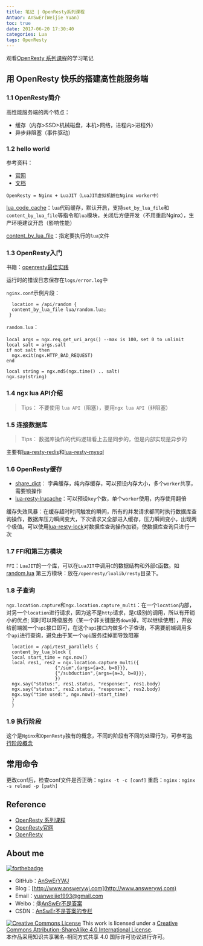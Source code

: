 ```yaml
---
title: 笔记 | OpenResty系列课程
Antuor: AnSwEr(Weijie Yuan)
toc: true
date: 2017-06-20 17:30:40
categories: Lua
tags: OpenResty
---
```


观看[OpenResty 系列课程](http://www.stuq.org/course/1015/study)的学习笔记
<!--more-->

## 用 OpenResty 快乐的搭建高性能服务端

### 1.1 OpenResty简介
高性能服务端的两个特点：
- 缓存（内存>SSD>机械磁盘，本机>网络，进程内>进程外）
- 异步非阻塞（事件驱动）

### 1.2 hello world
参考资料：
- [官网](http://openresty.org/en/)
- [文档](https://github.com/openresty/lua-nginx-module/blob/master/README.markdown)

`OpenResty = Nginx + LuaJIT（LuaJIT虚拟机嵌在Nginx worker中）`


[lua_code_cache](https://github.com/openresty/lua-nginx-module#lua_code_cache)：`lua`代码缓存，默认开启，支持`set_by_lua_file`和`content_by_lua_file`等指令和`lua`模块，关闭后方便开发（不用重启Nginx），生产环境建议开启（影响性能）

[content_by_lua_file](https://github.com/openresty/lua-nginx-module#content_by_lua_file)：指定要执行的`lua`文件

### 1.3 OpenResty入门
书籍：[openresty最佳实践](https://moonbingbing.gitbooks.io/openresty-best-practices/content/index.html)

运行时的错误日志保存在`logs/error.log`中

`nginx.conf`示例片段：
```
  location = /api/random {
  content_by_lua_file lua/random.lua;
 }
```
`random.lua`：
```
local args = ngx.req.get_uri_args() --max is 100，set 0 to unlimit
local salt = args.salt
if not salt then
  ngx.exit(ngx.HTTP_BAD_REQUEST)
end

local string = ngx.md5(ngx.time() .. salt)
ngx.say(string)
```

### 1.4 ngx lua API介绍
> Tips： 不要使用 `lua API`（阻塞），要用`ngx lua API`（非阻塞）


### 1.5 连接数据库
> Tips： 数据库操作的代码逻辑看上去是同步的，但是内部实现是异步的

主要有[lua-resty-redis](https://github.com/openresty/lua-resty-redis)和[lua-resty-mysql](https://github.com/openresty/lua-resty-mysql)

### 1.6 OpenResty缓存
- [share_dict](https://github.com/openresty/lua-nginx-module#ngxshareddict)： 字典缓存，纯内存缓存，可以预设内存大小，多个`worker`共享，需要锁操作
- [lua-resty-lrucache](https://github.com/openresty/lua-resty-lrucache)：可以预设`key`个数，单个`worker`使用，内存使用翻倍  

缓存失效风暴：在缓存超时时间触发的瞬间，所有的并发请求都同时执行数据库查询操作，数据库压力瞬间变大，下次请求又全部进入缓存，压力瞬间变小，出现两个极值。可以使用[lua-resty-lock](https://github.com/openresty/lua-resty-lock)对数据库查询操作加锁，使数据库查询只进行一次

### 1.7 FFI和第三方模块
`FFI`：`LuaJIT`的一个库，可以在`LuaJIT`中调用`C`的数据结构和外部`C`函数。如[random.lua](https://github.com/openresty/lua-resty-string/blob/master/lib/resty/random.lua)
第三方模块：放在`/openresty/lualib/resty`目录下。

### 1.8 子查询
`ngx.location.capture`和`ngx.location.capture_multi`：在一个`location`内部，对另一个`location`进行请求，因为这不是`http`请求，是`C`级别的调用，所以有开销小的优点; 同时可以降级服务（某一个非关键服务`down`掉，可以继续使用），开放给前端就一个`api`接口即可，在这个`api`接口内做多个子查询，不需要前端调用多个`api`进行查询，避免由于某一个`api`服务挂掉而导致阻塞
```
  location = /api/test_parallels {
  content_by_lua_block {
  local start_time = ngx.now()
  local res1, res2 = ngx.location.capture_multi({
				  {"/sum",{args={a=3, b=8}}},
				  {"/subduction",{args={a=3, b=8}}},
				  })
  ngx.say("status:", res1.status, "response:", res1.body)
  ngx.say("status:", res2.status, "response:", res2.body)
  ngx.say("time used:", ngx.now()-start_time)
  }
  }
```

### 1.9 执行阶段
这个是`Nginx`和`OpenResty`独有的概念，不同的阶段有不同的处理行为，可参考[执行阶段概念](https://moonbingbing.gitbooks.io/openresty-best-practices/content/ngx_lua/phase.html)

## 常用命令
更改conf后，检查conf文件是否正确：`nginx -t -c [conf]`
重启：`nginx：nginx -s reload -p [path]`

## Reference
- [OpenResty 系列课程](http://www.stuq.org/course/1015/study)
- [OpenResty官网](http://openresty.org/en/)
- [OpenResty](https://github.com/openresty)

## About me
[![forthebadge](http://forthebadge.com/images/badges/ages-20-30.svg)](http://forthebadge.com)
- GitHub：[AnSwErYWJ](https://github.com/AnSwErYWJ)
- Blog：[http://www.answerywj.com](http://www.answerywj.com)
- Email：[yuanweijie1993@gmail.com](https://mail.google.com)
- Weibo：[@AnSwEr不是答案](http://weibo.com/1783591593)
- CSDN：[AnSwEr不是答案的专栏](http://blog.csdn.net/u011192270)

<a rel="license" href="http://creativecommons.org/licenses/by-sa/4.0/"><img alt="Creative Commons License" style="border-width:0" src="https://i.creativecommons.org/l/by-sa/4.0/88x31.png" /></a> This work is licensed under a <a rel="license" href="http://creativecommons.org/licenses/by-sa/4.0/">Creative Commons Attribution-ShareAlike 4.0 International License</a>.  
本作品采用知识共享署名-相同方式共享 4.0 国际许可协议进行许可。
